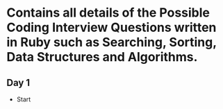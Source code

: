 # Contains all details of the Possible Coding Interview Questions written in Ruby such as Searching, Sorting, Data Structures and Algorithms.

## Day 1 
- Start 